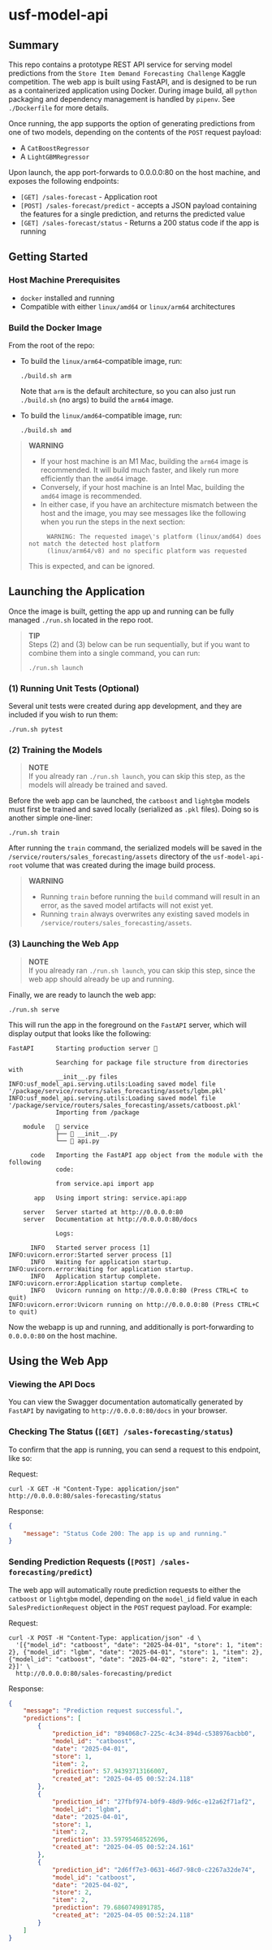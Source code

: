 # usf-model-api

## Summary
This repo contains a prototype REST API service for serving model predictions from the `Store Item Demand
Forecasting Challenge` Kaggle competition. The web app is built using FastAPI, and is designed to 
be run as a containerized application using Docker. During image build, all `python` packaging and 
dependency management is handled by `pipenv`. See `./Dockerfile` for more details.

Once running, the app supports the option of generating predictions from one of two models, depending
on the contents of the `POST` request payload:
 * A `CatBoostRegressor`
 * A `LightGBMRegressor`

Upon launch, the app port-forwards to 0.0.0.0:80 on the host machine, and exposes the following 
endpoints:
 
 * `[GET] /sales-forecast` - Application root
 * `[POST] /sales-forecast/predict` - accepts a JSON payload containing the features for a single prediction, and returns the predicted value
 * `[GET] /sales-forecast/status` - Returns a 200 status code if the app is running

## Getting Started
### Host Machine Prerequisites
 * `docker` installed and running
 * Compatible with either `linux/amd64` or `linux/arm64` architectures

### Build the Docker Image
From the root of the repo:

 * To build the `linux/arm64`-compatible image, run:
   ```shell
   ./build.sh arm 
   ```
   Note that `arm` is the default architecture, so you can also just run `./build.sh` (no args) to 
   build the `arm64` image.


 * To build the `linux/amd64`-compatible image, run:
   ```shell
   ./build.sh amd
   ```
> **WARNING**  
> * If your host machine is an M1 Mac, building the `arm64` image is recommended. It will build much
   faster, and likely run more efficiently than the `amd64` image.
> * Conversely, if your host machine is an Intel Mac, building the `amd64` image is recommended.
> * In either case, if you have an architecture mismatch between the host and the image, you may see
   messages like the following when you run the steps in the next section:
> ```shell
>      WARNING: The requested image\'s platform (linux/amd64) does not match the detected host platform 
>      (linux/arm64/v8) and no specific platform was requested
> ```
> This is expected, and can be ignored.

## Launching the Application
Once the image is built, getting the app up and running can be fully managed `./run.sh` located in
the repo root.

> **TIP**  
> Steps (2) and (3) below can be run sequentially, but if you want to combine them into a single command,
you can run:
> ```shell
> ./run.sh launch
> ````

### (1) Running Unit Tests (Optional)
Several unit tests were created during app development, and they are included if you wish to run them:
```shell
./run.sh pytest
```

### (2) Training the Models
> **NOTE**  
> If you already ran `./run.sh launch`, you can skip this step, as the models will already be trained and saved.

Before the web app can be launched, the `catboost` and `lightgbm` models must first be trained and
saved locally (serialized as `.pkl` files). Doing so is another simple one-liner:
```shell
./run.sh train
```
After running the `train` command, the serialized models will be saved in the `/service/routers/sales_forecasting/assets`
directory of the `usf-model-api-root` volume that was created during the image build process.

> **WARNING**
> * Running `train` before running the `build` command will result in an error, as the 
   saved model artifacts will not exist yet. 
> * Running `train` always overwrites any existing saved models in `/service/routers/sales_forecasting/assets`.

### (3) Launching the Web App
> **NOTE**  
> If you already ran `./run.sh launch`, you can skip this step, since the web app should already be
> up and running.

Finally, we are ready to launch the web app:
```shell
./run.sh serve
```

This will run the app in the foreground on the `FastAPI` server, which will display output that looks
like the following:
```shell
FastAPI      Starting production server 🚀
 
             Searching for package file structure from directories with         
             __init__.py files                                                  
INFO:usf_model_api.serving.utils:Loading saved model file '/package/service/routers/sales_forecasting/assets/lgbm.pkl'
INFO:usf_model_api.serving.utils:Loading saved model file '/package/service/routers/sales_forecasting/assets/catboost.pkl'
             Importing from /package
 
    module   📁 service        
             ├── 🐍 __init__.py
             └── 🐍 api.py     
 
      code   Importing the FastAPI app object from the module with the following
             code:                                                              
 
             from service.api import app
 
       app   Using import string: service.api:app
 
    server   Server started at http://0.0.0.0:80
    server   Documentation at http://0.0.0.0:80/docs
 
             Logs:
 
      INFO   Started server process [1]
INFO:uvicorn.error:Started server process [1]
      INFO   Waiting for application startup.
INFO:uvicorn.error:Waiting for application startup.
      INFO   Application startup complete.
INFO:uvicorn.error:Application startup complete.
      INFO   Uvicorn running on http://0.0.0.0:80 (Press CTRL+C to quit)
INFO:uvicorn.error:Uvicorn running on http://0.0.0.0:80 (Press CTRL+C to quit)
```

Now the webapp is up and running, and additionally is port-forwarding to `0.0.0.0:80` on the host 
machine.

## Using the Web App
### Viewing the API Docs
You can view the Swagger documentation automatically generated by `FastAPI` by navigating to `http://0.0.0.0:80/docs`
in your browser.

### Checking The Status (`[GET] /sales-forecasting/status`)
To confirm that the app is running, you can send a request to this endpoint, like so:

Request:
```shell
curl -X GET -H "Content-Type: application/json" http://0.0.0.0:80/sales-forecasting/status
````

Response:
```json
{
    "message": "Status Code 200: The app is up and running."
}
```

### Sending Prediction Requests (`[POST] /sales-forecasting/predict`)
The web app will automatically route prediction requests to either the `catboost` or `lightgbm` model, 
depending on the `model_id` field value in each `SalesPredictionRequest` object in the `POST` request 
payload. For example:

Request:
```shell
curl -X POST -H "Content-Type: application/json" -d \
  '[{"model_id": "catboost", "date": "2025-04-01", "store": 1, "item": 2}, {"model_id": "lgbm", "date": "2025-04-01", "store": 1, "item": 2}, {"model_id": "catboost", "date": "2025-04-02", "store": 2, "item": 2}]' \
  http://0.0.0.0:80/sales-forecasting/predict
```

Response:
```json
{
    "message": "Prediction request successful.",
    "predictions": [
        {
            "prediction_id": "894068c7-225c-4c34-894d-c538976acbb0",
            "model_id": "catboost",
            "date": "2025-04-01",
            "store": 1,
            "item": 2,
            "prediction": 57.94393713166007,
            "created_at": "2025-04-05 00:52:24.118"
        },
        {
            "prediction_id": "27fbf974-b0f9-48d9-9d6c-e12a62f71af2",
            "model_id": "lgbm",
            "date": "2025-04-01",
            "store": 1,
            "item": 2,
            "prediction": 33.59795468522696,
            "created_at": "2025-04-05 00:52:24.161"
        },
        {
            "prediction_id": "2d6ff7e3-0631-46d7-98c0-c2267a32de74",
            "model_id": "catboost",
            "date": "2025-04-02",
            "store": 2,
            "item": 2,
            "prediction": 79.6860749891785,
            "created_at": "2025-04-05 00:52:24.118"
        }
    ]
}
```

